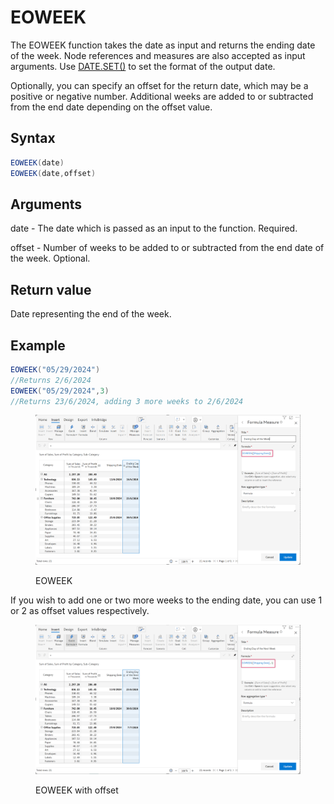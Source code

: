 # EOWEEK

The EOWEEK function takes the date as input and returns the ending date of the week. Node references and measures are also accepted as input arguments. Use [DATE.SET()](https://docs.inforiver.com/\~/changes/mS6jwvARNLHpKqBa4cT9/formula-syntax/date-functions/date.set) to set the format of the output date.

Optionally, you can specify an offset for the return date, which may be a positive or negative number. Additional weeks are added to or subtracted from the end date depending on the offset value.

## Syntax <a href="#syntax" id="syntax"></a>

```java
EOWEEK(date)
EOWEEK(date,offset)
```

## Arguments <a href="#arguments" id="arguments"></a>

date - The date which is passed as an input to the function. Required.

offset - Number of weeks to be added to or subtracted from the end date of the week. Optional.

## Return value <a href="#return-value" id="return-value"></a>

Date representing the end of the week.

## Example <a href="#example" id="example"></a>

```java
EOWEEK("05/29/2024")
//Returns 2/6/2024
EOWEEK("05/29/2024",3)
//Returns 23/6/2024, adding 3 more weeks to 2/6/2024
```

<figure><img src="../../.gitbook/assets/image (5) (1) (4).png" alt=""><figcaption><p>EOWEEK</p></figcaption></figure>

If you wish to add one or two more weeks to the ending date, you can use 1 or 2 as offset values respectively.

<figure><img src="../../.gitbook/assets/image (726).png" alt=""><figcaption><p>EOWEEK with offset </p></figcaption></figure>

